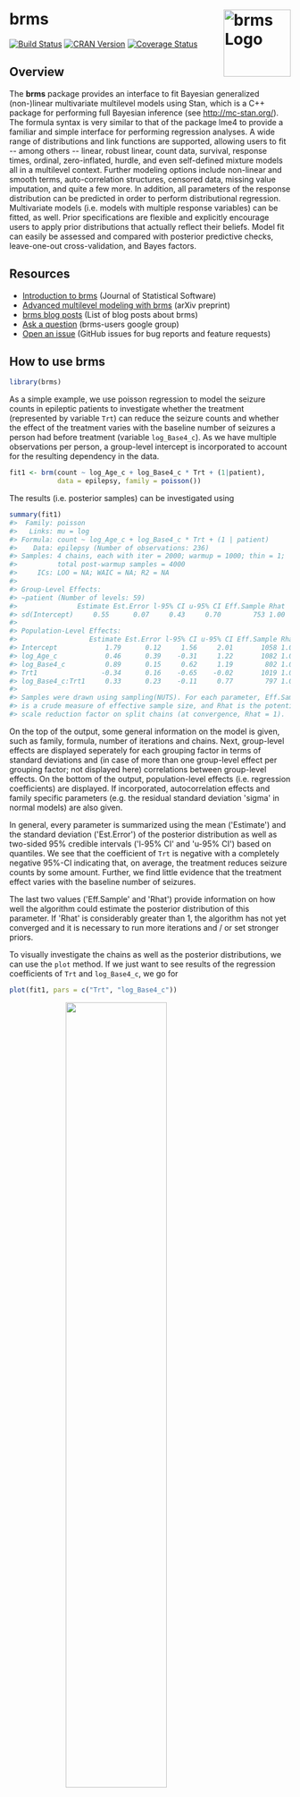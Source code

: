<!-- README.md is generated from README.Rmd. Please edit that file -->
brms <img src="man/figures/brms.png" align="right" width = 120 alt="brms Logo"/>
================================================================================

[![Build Status](https://travis-ci.org/paul-buerkner/brms.svg?branch=master)](https://travis-ci.org/paul-buerkner/brms) [![CRAN Version](http://www.r-pkg.org/badges/version/brms)](https://cran.r-project.org/package=brms) [![Coverage Status](https://codecov.io/github/paul-buerkner/brms/coverage.svg?branch=master)](https://codecov.io/github/paul-buerkner/brms?branch=master)

Overview
--------

The **brms** package provides an interface to fit Bayesian generalized (non-)linear multivariate multilevel models using Stan, which is a C++ package for performing full Bayesian inference (see <http://mc-stan.org/>). The formula syntax is very similar to that of the package lme4 to provide a familiar and simple interface for performing regression analyses. A wide range of distributions and link functions are supported, allowing users to fit -- among others -- linear, robust linear, count data, survival, response times, ordinal, zero-inflated, hurdle, and even self-defined mixture models all in a multilevel context. Further modeling options include non-linear and smooth terms, auto-correlation structures, censored data, missing value imputation, and quite a few more. In addition, all parameters of the response distribution can be predicted in order to perform distributional regression. Multivariate models (i.e. models with multiple response variables) can be fitted, as well. Prior specifications are flexible and explicitly encourage users to apply prior distributions that actually reflect their beliefs. Model fit can easily be assessed and compared with posterior predictive checks, leave-one-out cross-validation, and Bayes factors.

Resources
---------

-   [Introduction to brms](https://www.jstatsoft.org/article/view/v080i01) (Journal of Statistical Software)
-   [Advanced multilevel modeling with brms](https://arxiv.org/abs/1705.11123) (arXiv preprint)
-   [brms blog posts](https://paul-buerkner.github.io/blog/old-brms-blogposts/) (List of blog posts about brms)
-   [Ask a question](https://groups.google.com/forum/#!forum/brms-users) (brms-users google group)
-   [Open an issue](https://github.com/paul-buerkner/brms/issues) (GitHub issues for bug reports and feature requests)

How to use brms
---------------

``` r
library(brms)
```

As a simple example, we use poisson regression to model the seizure counts in epileptic patients to investigate whether the treatment (represented by variable `Trt`) can reduce the seizure counts and whether the effect of the treatment varies with the baseline number of seizures a person had before treatment (variable `log_Base4_c`). As we have multiple observations per person, a group-level intercept is incorporated to account for the resulting dependency in the data.

``` r
fit1 <- brm(count ~ log_Age_c + log_Base4_c * Trt + (1|patient), 
            data = epilepsy, family = poisson())
```

The results (i.e. posterior samples) can be investigated using

``` r
summary(fit1) 
#>  Family: poisson 
#>   Links: mu = log 
#> Formula: count ~ log_Age_c + log_Base4_c * Trt + (1 | patient) 
#>    Data: epilepsy (Number of observations: 236) 
#> Samples: 4 chains, each with iter = 2000; warmup = 1000; thin = 1; 
#>          total post-warmup samples = 4000
#>     ICs: LOO = NA; WAIC = NA; R2 = NA
#>  
#> Group-Level Effects: 
#> ~patient (Number of levels: 59) 
#>               Estimate Est.Error l-95% CI u-95% CI Eff.Sample Rhat
#> sd(Intercept)     0.55      0.07     0.43     0.70        753 1.00
#> 
#> Population-Level Effects: 
#>                  Estimate Est.Error l-95% CI u-95% CI Eff.Sample Rhat
#> Intercept            1.79      0.12     1.56     2.01       1058 1.00
#> log_Age_c            0.46      0.39    -0.31     1.22       1082 1.00
#> log_Base4_c          0.89      0.15     0.62     1.19        802 1.00
#> Trt1                -0.34      0.16    -0.65    -0.02       1019 1.00
#> log_Base4_c:Trt1     0.33      0.23    -0.11     0.77        797 1.00
#> 
#> Samples were drawn using sampling(NUTS). For each parameter, Eff.Sample 
#> is a crude measure of effective sample size, and Rhat is the potential 
#> scale reduction factor on split chains (at convergence, Rhat = 1).
```

On the top of the output, some general information on the model is given, such as family, formula, number of iterations and chains. Next, group-level effects are displayed seperately for each grouping factor in terms of standard deviations and (in case of more than one group-level effect per grouping factor; not displayed here) correlations between group-level effects. On the bottom of the output, population-level effects (i.e. regression coefficients) are displayed. If incorporated, autocorrelation effects and family specific parameters (e.g. the residual standard deviation 'sigma' in normal models) are also given.

In general, every parameter is summarized using the mean ('Estimate') and the standard deviation ('Est.Error') of the posterior distribution as well as two-sided 95% credible intervals ('l-95% CI' and 'u-95% CI') based on quantiles. We see that the coefficient of `Trt` is negative with a completely negative 95%-CI indicating that, on average, the treatment reduces seizure counts by some amount. Further, we find little evidence that the treatment effect varies with the baseline number of seizures.

The last two values ('Eff.Sample' and 'Rhat') provide information on how well the algorithm could estimate the posterior distribution of this parameter. If 'Rhat' is considerably greater than 1, the algorithm has not yet converged and it is necessary to run more iterations and / or set stronger priors.

To visually investigate the chains as well as the posterior distributions, we can use the `plot` method. If we just want to see results of the regression coefficients of `Trt` and `log_Base4_c`, we go for

``` r
plot(fit1, pars = c("Trt", "log_Base4_c")) 
```

<img src="man/figures/README-plot-1.png" width="60%" style="display: block; margin: auto;" />

A more detailed investigation can be performed by running `launch_shinystan(fit1)`. To better understand the relationship of the predictors with the response, I recommend the `marginal_effects` method:

``` r
plot(marginal_effects(fit1, effects = "log_Base4_c:Trt"))
```

<img src="man/figures/README-marginal_effects-1.png" width="60%" style="display: block; margin: auto;" />

This method uses some prediction functionality behind the scenes, which can also be called directly. Suppose that we want to predict responses (i.e. seizure counts) of a person in the treatment group (`Trt = 1`) and in the control group (`Trt = 0`) with average age and average number of previous seizures. Than we can use

``` r
newdata <- data.frame(Trt = c(0, 1), log_Age_c = 0, log_Base4_c = 0)
predict(fit1, newdata = newdata, re_formula = NA)
#>      Estimate Est.Error 2.5%ile 97.5%ile
#> [1,]  6.05725  2.559416       2       12
#> [2,]  4.28025  2.118686       1        9
```

We need to set `re_formula = NA` in order not to condition of the group-level effects. While the `predict` method returns predictions of the responses, the `fitted` method returns predictions of the regression line.

``` r
fitted(fit1, newdata = newdata, re_formula = NA)
#>      Estimate Est.Error  2.5%ile 97.5%ile
#> [1,] 6.034123 0.7020864 4.759135 7.475358
#> [2,] 4.298426 0.4773137 3.425940 5.300204
```

Both methods return the same etimate (up to random error), while the latter has smaller variance, because the uncertainty in the regression line is smaller than the uncertainty in each response. If we want to predict values of the original data, we can just leave the `newdata` argument empty.

Suppose, we want to investigate whether there is overdispersion in the model, that is residual variation not accounted for by the response distribution. For this purpose, we include a second group-level intercept that captures possible overdispersion.

``` r
fit2 <- brm(count ~ log_Age_c + log_Base4_c * Trt + (1|patient) + (1|obs), 
            data = epilepsy, family = poisson())
```

We can then go ahead and compare both models via approximate leave-one-out cross-validation.

``` r
LOO(fit1, fit2)
#>               LOOIC    SE
#> fit1        1347.64 75.25
#> fit2        1193.43 28.03
#> fit1 - fit2  154.21 56.89
```

Since smaller `LOOIC` values indicate better fit, we see that the model accounting for overdispersion fits substantially better. The post-processing methods we have shown so far are just the tip of the iceberg. For a full list of methods to apply on fitted model objects, type `methods(class = "brmsfit")`.

FAQ
---

### I am new to brms. Where can I start?

Detailed instructions and case studies are given in the package's extensive vignettes. See `vignette(package = "brms")` for an overview. For documentation on formula syntax, families, and prior distributions see `help("brm")`.

### How do I install brms?

To install the latest release version from CRAN use

``` r
install.packages("brms")
```

The current developmental version can be downloaded from github via

``` r
if (!require("devtools")) {
  install.packages("devtools")
}
devtools::install_github("paul-buerkner/brms", dependencies = TRUE)
```

Because brms is based on Stan, a C++ compiler is required. The program Rtools (available on <https://cran.r-project.org/bin/windows/Rtools/>) comes with a C++ compiler for Windows. On Mac, you should install Xcode. For further instructions on how to get the compilers running, see the prerequisites section on <https://github.com/stan-dev/rstan/wiki/RStan-Getting-Started>.

### Where do I ask questions, propose a new feature, or report a bug?

Questions can be asked on the [brms-users](https://groups.google.com/forum/#!forum/brms-users) google group. To propose a new feature or report a bug, please open an issue on [GitHub](https://github.com/paul-buerkner/brms).

### How can I extract the generated Stan code?

If you have already fitted a model, just apply the `stancode` method on the fitted model object. If you just want to generate the Stan code without any model fitting, use the `make_stancode` function.

### Can I avoid compiling models?

When you fit your model for the first time with brms, there is currently no way to avoid compilation. However, if you have already fitted your model and want to run it again, for instance with more samples, you can do this without recompilation by using the `update` method. For more details see `help("update.brmsfit")`.

### What is the difference between brms and rstanarm?

The rstanarm package is similar to brms in that it also allows to fit regression models using Stan for the backend estimation. Contrary to brms, rstanarm comes with precompiled code to save the compilation time (and the need for a C++ compiler) when fitting a model. However, as brms generates its Stan code on the fly, it offers much more flexibility in model specification than rstanarm. Also, multilevel models are currently fitted a bit more efficiently in brms. For detailed comparisons of brms with other common R packages implementing multilevel models, see `vignette("brms_multilevel")` and `vignette("brms_overview")`.
